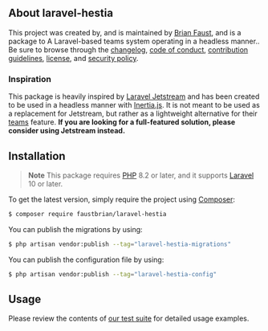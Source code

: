 ## About laravel-hestia

This project was created by, and is maintained by [Brian Faust](https://github.com/faustbrian), and is a package to A Laravel-based teams system operating in a headless manner.. Be sure to browse through the [changelog](CHANGELOG.md), [code of conduct](.github/CODE_OF_CONDUCT.md), [contribution guidelines](.github/CONTRIBUTING.md), [license](LICENSE), and [security policy](.github/SECURITY.md).

### Inspiration

This package is heavily inspired by [Laravel Jetstream](https://github.com/laravel/jetstream) and has been created to be used in a headless manner with [Inertia.js](https://inertiajs.com/). It is not meant to be used as a replacement for Jetstream, but rather as a lightweight alternative for their [teams](https://jetstream.laravel.com/2.x/features/teams.html) feature. **If you are looking for a full-featured solution, please consider using Jetstream instead.**

## Installation

> **Note**
> This package requires [PHP](https://www.php.net/) 8.2 or later, and it supports [Laravel](https://laravel.com/) 10 or later.

To get the latest version, simply require the project using [Composer](https://getcomposer.org/):

```bash
$ composer require faustbrian/laravel-hestia
```

You can publish the migrations by using:

```bash
$ php artisan vendor:publish --tag="laravel-hestia-migrations"
```

You can publish the configuration file by using:

```bash
$ php artisan vendor:publish --tag="laravel-hestia-config"
```

## Usage

Please review the contents of [our test suite](/tests) for detailed usage examples.
